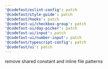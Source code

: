 ```yaml
---
'@codefast/eslint-config': patch
'@codefast/style-guide': patch
'@codefast/hooks': patch
'@codefast-ui/checkbox-group': patch
'@codefast-ui/day-picker': patch
'@codefast-ui/input': patch
'@codefast-ui/number-input': patch
'@codefast/typescript-config': patch
'@codefast/ui': patch
---
```


remove shared constant and inline file patterns
